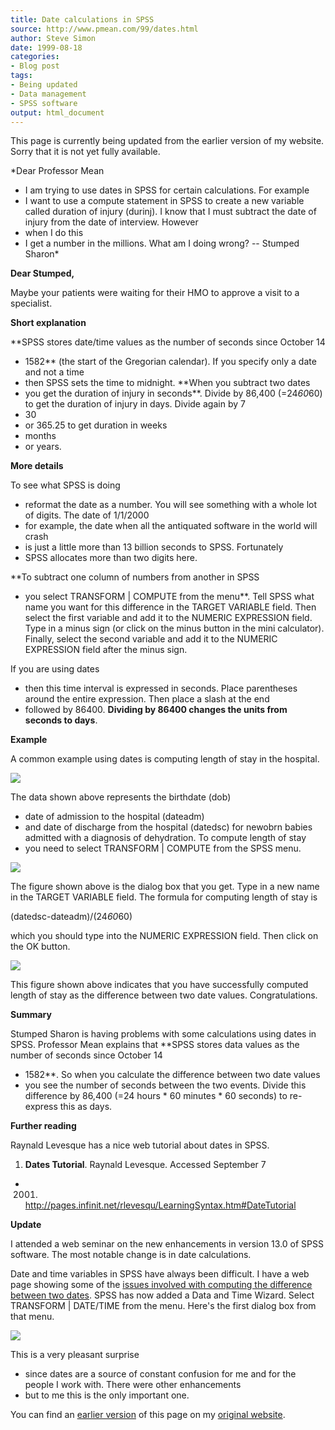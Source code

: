 ```yaml
---
title: Date calculations in SPSS
source: http://www.pmean.com/99/dates.html
author: Steve Simon
date: 1999-08-18
categories:
- Blog post
tags:
- Being updated
- Data management
- SPSS software
output: html_document
---
```


This page is currently being updated from the earlier version of my website. Sorry that it is not yet fully available.

*Dear Professor Mean
- I am trying to use dates in SPSS for certain calculations. For example
- I want to use a compute statement in SPSS to create a new variable called duration of injury (durinj). I know that I must subtract the date of injury from the date of interview. However
- when I do this
- I get a number in the millions. What am I doing wrong? -- Stumped Sharon*

<!---More--->

**Dear Stumped,**

Maybe your patients were waiting for their HMO to approve a visit to a
specialist.

**Short explanation**

**SPSS stores date/time values as the number of seconds since October
14
- 1582** (the start of the Gregorian calendar). If you specify only a
date and not a time
- then SPSS sets the time to midnight. **When you
subtract two dates
- you get the duration of injury in seconds**. Divide
by 86,400 (=24*60*60) to get the duration of injury in days. Divide
again by 7
- 30
- or 365.25 to get duration in weeks
- months
- or years.

**More details**

To see what SPSS is doing
- reformat the date as a number. You will see
something with a whole lot of digits. The date of 1/1/2000
- for example,
the date when all the antiquated software in the world will crash
- is
just a little more than 13 billion seconds to SPSS. Fortunately
- SPSS
allocates more than two digits here.

**To subtract one column of numbers from another in SPSS
- you select
TRANSFORM | COMPUTE from the menu**. Tell SPSS what name you want for
this difference in the TARGET VARIABLE field. Then select the first
variable and add it to the NUMERIC EXPRESSION field. Type in a minus
sign (or click on the minus button in the mini calculator). Finally,
select the second variable and add it to the NUMERIC EXPRESSION field
after the minus sign.

If you are using dates
- then this time interval is expressed in seconds.
Place parentheses around the entire expression. Then place a slash at
the end
- followed by 86400. **Dividing by 86400 changes the units from
seconds to days**.

**Example**

A common example using dates is computing length of stay in the
hospital.

<img src="http://www.pmean.com/02/images/dates01.gif">

The data shown above represents the birthdate (dob)
- date of admission
to the hospital (dateadm)
- and date of discharge from the hospital
(datedsc) for newobrn babies admitted with a diagnosis of dehydration.
To compute length of stay
- you need to select TRANSFORM | COMPUTE from
the SPSS menu.

<img src="http://www.pmean.com/02/images/dates02.gif">

The figure shown above is the dialog box that you get. Type in a new
name in the TARGET VARIABLE field. The formula for computing length of
stay is

(datedsc-dateadm)/(24*60*60)

which you should type into the NUMERIC EXPRESSION field. Then click on
the OK button.

<img src="http://www.pmean.com/02/images/dates03.gif">

This figure shown above indicates that you have successfully computed
length of stay as the difference between two date values.
Congratulations.

**Summary**

Stumped Sharon is having problems with some calculations using dates in
SPSS. Professor Mean explains that **SPSS stores data values as the
number of seconds since October 14
- 1582**. So when you calculate the
difference between two date values
- you see the number of seconds
between the two events. Divide this difference by 86,400 (=24 hours *
60 minutes * 60 seconds) to re-express this as days.

**Further reading**

Raynald Levesque has a nice web tutorial about dates in SPSS.

1.  **Dates Tutorial**. Raynald Levesque. Accessed September 7
- 2001.
    <http://pages.infinit.net/rlevesqu/LearningSyntax.htm#DateTutorial>

**Update**

I attended a web seminar on the new enhancements in version 13.0 of SPSS
software. The most notable change is in date calculations.

Date and time variables in SPSS have always been difficult. I have a web
page showing some of the [issues involved with computing the difference
between two dates](dates.html). SPSS has now added a Data and Time
Wizard. Select TRANSFORM | DATE/TIME from the menu. Here's the first
dialog box from that menu.

<img src="http://www.pmean.com/02/images/dates04.gif">

This is a very pleasant surprise
- since dates are a source of constant
confusion for me and for the people I work with. There were other
enhancements
- but to me this is the only important one.

You can find an [earlier version][sim1] of this page on my [original website][sim2].

[sim1]: http://www.pmean.com/99/dates.html
[sim2]: http://www.pmean.com/original_site.html
